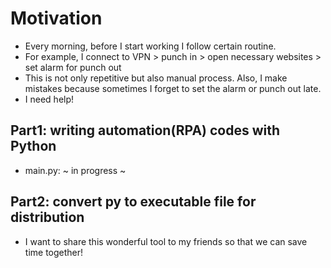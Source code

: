 # Motivation
- Every morning, before I start working I follow certain routine. 
- For example, I connect to VPN > punch in > open necessary websites > set alarm for punch out
- This is not only repetitive but also manual process. Also, I make mistakes because sometimes I forget to set the alarm or punch out late.
- I need help!

## Part1: writing automation(RPA) codes with Python
- main.py: ~ in progress ~

## Part2: convert py to executable file for distribution
- I want to share this wonderful tool to my friends so that we can save time together!
